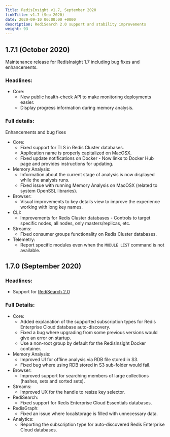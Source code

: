 ```yaml
---
Title: RedisInsight v1.7, September 2020
linkTitle: v1.7 (Sep 2020)
date: 2020-09-10 00:00:00 +0000
description: RediSearch 2.0 support and stability improvements
weight: 93
---
```


## 1.7.1 (October 2020)

Maintenance release for RedisInsight 1.7 including bug fixes and enhancements.

### Headlines:

- Core:
    - New public health-check API to make monitoring deployments easier.
    - Display progress information during memory analysis.

### Full details:

Enhancements and bug fixes
- Core:
    - Fixed support for TLS in Redis Cluster databases.
    - Application name is properly capitalized on MacOSX.
    - Fixed update notifications on Docker - Now links to Docker Hub page and provides instructions for updating.
- Memory Analysis:
    - Information about the current stage of analysis is now displayed while the analysis runs.
    - Fixed issue with running Memory Analysis on MacOSX (related to system OpenSSL libraries).
- Browser:
    - Visual improvements to key details view to improve the experience working with long key names.
- CLI:
    - Improvements for Redis Cluster databases - Controls to target specific nodes, all nodes, only masters/replicas, etc.
- Streams:
    - Fixed consumer groups functionality on Redis Cluster databases.
- Telemetry:
    - Report specific modules even when the `MODULE LIST` command is not available.

## 1.7.0 (September 2020)

### Headlines:

- Support for [RediSearch 2.0](https://redislabs.com/blog/introducing-redisearch-2-0/)

### Full Details:

- Core:
    - Added explanation of the supported subscription types for Redis Enterprise Cloud database auto-discovery.
    - Fixed a bug where upgrading from some previous versions would give an error on startup.
    - Use a non-root group by default for the RedisInsight Docker container.
- Memory Analysis:
    - Improved UI for offline analysis via RDB file stored in S3.
    - Fixed bug where using RDB stored in S3 sub-folder would fail.
- Browser:
    - Improved support for searching members of large collections (hashes, sets and sorted sets).
- Streams:
    - Improved UX for the handle to resize key selector.
- RediSearch:
    - Fixed support for Redis Enterprise Cloud Essentials databases.
- RedisGraph:
    - Fixed an issue where localstorage is filled with unnecessary data.
- Analytics:
    - Reporting the subscription type for auto-discovered Redis Enterprise Cloud databases.
